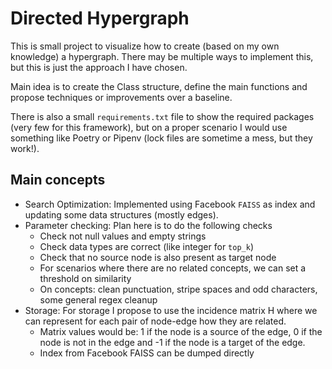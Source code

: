 # Directed Hypergraph

This is small project to visualize how to create (based on my own 
knowledge) a hypergraph. There may be multiple ways to implement this, but 
this is just the approach I have chosen.

Main idea is to create the Class structure, define the main functions and
propose  techniques or improvements over a baseline.

There is also a small `requirements.txt` file to show the required 
packages (very few for this framework), but on a proper scenario I would
use something like Poetry or Pipenv (lock files are sometime a mess, but
they work!).

## Main concepts

* Search Optimization: Implemented using Facebook `FAISS` as index and updating
some data structures (mostly edges).
* Parameter checking: Plan here is to do the following checks
  * Check not null values and empty strings
  * Check data types are correct (like integer for `top_k`)
  * Check that no source node is also present as target node
  * For scenarios where there are no related concepts, we can set a threshold 
  on similarity
  * On concepts: clean punctuation, stripe spaces and odd characters,
  some general regex cleanup
* Storage: For storage I propose to use the incidence matrix H where we 
can represent for each pair of node-edge how they are related. 
  * Matrix values would be: 1 if the node is a source of the edge, 0 if 
  the node is not in the edge and -1 if the node is a target of the edge.
  * Index from Facebook FAISS can be dumped directly